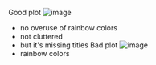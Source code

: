 Good plot
![image](https://github.com/ChrisT142/FDSFE_CTran/assets/144075367/b4aca9e1-5000-48f4-8224-9ab565545d63)
- no overuse of rainbow colors
- not cluttered
- but it's missing titles 
Bad plot
![image](https://github.com/ChrisT142/FDSFE_CTran/assets/144075367/3e2cfd6d-0d6d-4213-8af9-538c35d9edab)
- rainbow colors
